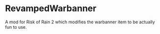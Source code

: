 # RevampedWarbanner
A mod for Risk of Rain 2 which modifies the warbanner item to be actually fun to use.
